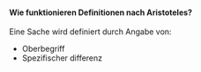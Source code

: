 #### Wie funktionieren Definitionen nach Aristoteles?
Eine Sache wird definiert durch Angabe von:
- Oberbegriff
- Spezifischer differenz